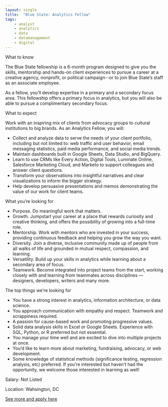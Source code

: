 ```yaml
---
layout: single
title:  "Blue State: Analytics Fellow"
tags: 
    - analyst
    - analytics
    - data
    - datamanagement
    - digital
---
```

What to know

The Blue State fellowship is a 6-month program designed to give you the skills, mentorship and hands-on client experiences to pursue a career at a creative agency, nonprofit, or political campaign--or to join Blue State’s staff as an associate employee.  

As a fellow, you’ll develop expertise in a primary and a secondary focus area. This fellowship offers a primary focus in analytics, but you will also be able to pursue a complimentary secondary focus.

What to expect

Work with an inspiring mix of clients from advocacy groups to cultural institutions to big brands. As an Analytics Fellow, you will:
* Collect and analyze data to serve the needs of your client portfolio, including but not limited to: web traffic and user behavior, email messaging statistics, paid media performance, and social media trends.
* Maintain dashboards built in Google Sheets, Data Studio, and BigQuery.
* Learn to use CRMs like Every Action, Digital Tools, Luminate Online, Salesforce Marketing Cloud, and Marketo to support colleagues and answer client questions.
* Transform your observations into insightful narratives and clear visualizations to inform the bigger strategy.
* Help develop persuasive presentations and memos demonstrating the value of our work for client teams.

What you’re looking for
* Purpose. Do meaningful work that matters. 
* Growth. Jumpstart your career at a place that rewards curiosity and creative thinking, and offers the possibility of growing into a full-time role.
* Mentorship. Work with mentors who are invested in your success, providing continuous feedback and helping you grow the way you want. 
* Diversity. Join a diverse, inclusive community made up of people from all walks of life and grounded in mutual respect, compassion, and learning.
* Versatility. Build up your skills in analytics while learning about a secondary area of focus.
* Teamwork. Become integrated into project teams from the start, working closely with and learning from teammates across disciplines — designers, developers, writers and many more.

The top things we're looking for
* You have a strong interest in analytics, information architecture, or data science. 
* You approach communication with empathy and respect. Teamwork and scrappiness required.
* A passion for cause-based work and promoting progressive values.
* Solid data analysis skills in Excel or Google Sheets. Experience with SQL, Python, or R preferred but not essential. 
* You manage your time well and are excited to dive into multiple projects at once.
* You’d like to learn more about marketing, fundraising, advocacy, or web development. 
* Some knowledge of statistical methods (significance testing, regression analysis, etc) preferred. If you’re interested but haven’t had the opportunity, we welcome those interested in learning as well!

Salary: Not Listed

Location: Wahsington, DC


[See more and apply here](https://www.bluestate.co/careers/job/?gh_jid=2290438)
